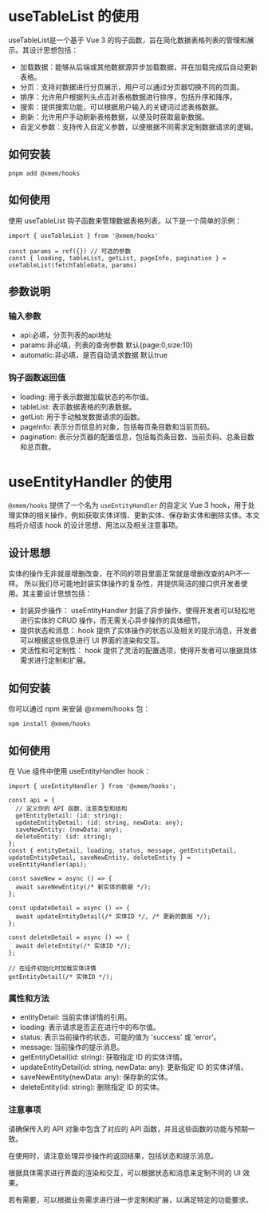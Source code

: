 # useTableList 的使用
useTableList是一个基于 Vue 3 的钩子函数，旨在简化数据表格列表的管理和展示。其设计思想包括：
- 加载数据：能够从后端或其他数据源异步加载数据，并在加载完成后自动更新表格。
- 分页：支持对数据进行分页展示，用户可以通过分页器切换不同的页面。
- 排序：允许用户根据列头点击对表格数据进行排序，包括升序和降序。
- 搜索：提供搜索功能，可以根据用户输入的关键词过滤表格数据。
- 刷新：允许用户手动刷新表格数据，以便及时获取最新数据。
- 自定义参数：支持传入自定义参数，以便根据不同需求定制数据请求的逻辑。
## 如何安装
```
pnpm add @xmem/hooks
```

## 如何使用
使用 useTableList 钩子函数来管理数据表格列表。以下是一个简单的示例：
```
import { useTableList } from '@xmem/hooks'

const params = ref({}) // 可选的参数
const { loading, tableList, getList, pageInfo, pagination } = useTableList(fetchTableData, params)

```
## 参数说明
### 输入参数
- api:必填，分页列表的api地址
- params:非必填，列表的查询参数 默认{page:0,size:10}
- automatic:非必填，是否自动请求数据 默认true
### 钩子函数返回值
- loading: 用于表示数据加载状态的布尔值。
- tableList: 表示数据表格的列表数据。
- getList: 用于手动触发数据请求的函数。
- pageInfo: 表示分页信息的对象，包括每页条目数和当前页码。
- pagination: 表示分页器的配置信息，包括每页条目数、当前页码、总条目数和总页数。


# useEntityHandler 的使用
`@xmem/hooks` 提供了一个名为 `useEntityHandler` 的自定义 Vue 3 hook，用于处理实体的相关操作，例如获取实体详情、更新实体、保存新实体和删除实体。本文档将介绍该 hook 的设计思想、用法以及相关注意事项。

## 设计思想
实体的操作无非就是增删改查，在不同的项目里面正常就是增删改查的API不一样。
所以我们尽可能地封装实体操作的复杂性，并提供简洁的接口供开发者使用。其主要设计思想包括：
- 封装异步操作： useEntityHandler 封装了异步操作，使得开发者可以轻松地进行实体的 CRUD 操作，而无需关心异步操作的具体细节。
- 提供状态和消息： hook 提供了实体操作的状态以及相关的提示消息，开发者可以根据这些信息进行 UI 界面的渲染和交互。
- 灵活性和可定制性： hook 提供了灵活的配置选项，使得开发者可以根据具体需求进行定制和扩展。
## 如何安装
你可以通过 npm 来安装 @xmem/hooks 包：
```
npm install @xmem/hooks
```
## 如何使用
在 Vue 组件中使用 useEntityHandler hook：

```
import { useEntityHandler } from '@xmem/hooks';

const api = {
  // 定义你的 API 函数，注意类型和结构
  getEntityDetail: (id: string);  
  updateEntityDetail: (id: string, newData: any);
  saveNewEntity: (newData: any);
  deleteEntity: (id: string);
};
const { entityDetail, loading, status, message, getEntityDetail, updateEntityDetail, saveNewEntity, deleteEntity } = useEntityHandler(api);

const saveNew = async () => {
  await saveNewEntity(/* 新实体的数据 */);
};

const updateDetail = async () => {
  await updateEntityDetail(/* 实体ID */, /* 更新的数据 */);
};

const deleteDetail = async () => {
  await deleteEntity(/* 实体ID */);
};

// 在组件初始化时加载实体详情
getEntityDetail(/* 实体ID */);
```
### 属性和方法
- entityDetail: 当前实体详情的引用。
- loading: 表示请求是否正在进行中的布尔值。
- status: 表示当前操作的状态，可能的值为 'success' 或 'error'。
- message: 当前操作的提示消息。
- getEntityDetail(id: string): 获取指定 ID 的实体详情。
- updateEntityDetail(id: string, newData: any): 更新指定 ID 的实体详情。
- saveNewEntity(newData: any): 保存新的实体。
- deleteEntity(id: string): 删除指定 ID 的实体。

### 注意事项
请确保传入的 API 对象中包含了对应的 API 函数，并且这些函数的功能与预期一致。

在使用时，请注意处理异步操作的返回结果，包括状态和提示消息。

根据具体需求进行界面的渲染和交互，可以根据状态和消息来定制不同的 UI 效果。

若有需要，可以根据业务需求进行进一步定制和扩展，以满足特定的功能要求。